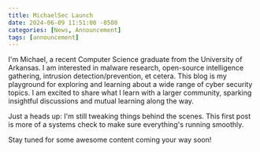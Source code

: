 ```yaml
---
title: MichaelSec Launch
date: 2024-06-09 11:51:00 -0500
categories: [News, Announcement]
tags: [announcement]
---
```


I'm Michael, a recent Computer Science graduate from the University of Arkansas. I am interested in malware research, open-source intelligence gathering, intrusion detection/prevention, et cetera. This blog is my playground for exploring and learning about a wide range of cyber security topics. I am excited to share what I learn with a larger community, sparking insightful discussions and mutual learning along the way.

Just a heads up: I'm still tweaking things behind the scenes. This first post is more of a systems check to make sure everything's running smoothly.

Stay tuned for some awesome content coming your way soon!
